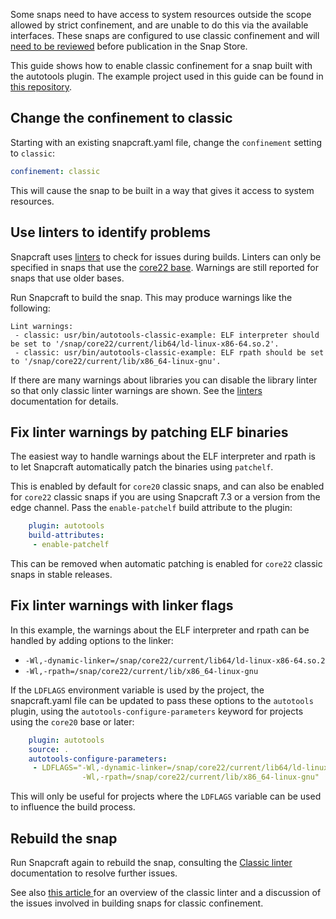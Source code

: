 Some snaps need to have access to system resources outside the scope allowed by strict confinement, and are unable to do this via the available interfaces. These snaps are configured to use classic confinement and will [need to be reviewed](/t/process-for-reviewing-classic-confinement-snaps/1460) before publication in the Snap Store.

This guide shows how to enable classic confinement for a snap built with the autotools plugin. The example project used in this guide can be found in [this repository](https://github.com/snapcraft-doc-samples-unofficial/autotools-classic-example).

## Change the confinement to classic

Starting with an existing snapcraft.yaml file, change the `confinement` setting to `classic`:
```yaml
confinement: classic
```
This will cause the snap to be built in a way that gives it access to system resources.

## Use linters to identify problems

Snapcraft uses [linters](/t/snapcraft-linters) to check for issues during builds.
Linters can only be specified in snaps that use the [core22 base](/t/base-snaps). Warnings are still reported for snaps that use older bases.

Run Snapcraft to build the snap. This may produce warnings like the following:
```
Lint warnings:
 - classic: usr/bin/autotools-classic-example: ELF interpreter should be set to '/snap/core22/current/lib64/ld-linux-x86-64.so.2'.
 - classic: usr/bin/autotools-classic-example: ELF rpath should be set to '/snap/core22/current/lib/x86_64-linux-gnu'.
```
If there are many warnings about libraries you can disable the library linter so that only classic linter warnings are shown. See the [linters](/t/snapcraft-linters) documentation for details.

## Fix linter warnings by patching ELF binaries

The easiest way to handle warnings about the ELF interpreter and rpath is to let Snapcraft automatically patch the binaries using `patchelf`.

This is enabled by default for `core20` classic snaps, and can also be enabled for `core22` classic snaps if you are using Snapcraft 7.3 or a version from the edge channel. Pass the `enable-patchelf` build attribute to the plugin:

```yaml
    plugin: autotools
    build-attributes:
     - enable-patchelf
```

This can be removed when automatic patching is enabled for `core22` classic snaps in stable releases.

## Fix linter warnings with linker flags

In this example, the warnings about the ELF interpreter and rpath can be handled by adding options to the linker:

* `-Wl,-dynamic-linker=/snap/core22/current/lib64/ld-linux-x86-64.so.2`
* `-Wl,-rpath=/snap/core22/current/lib/x86_64-linux-gnu`

If the `LDFLAGS` environment variable is used by the project, the snapcraft.yaml file can be updated to pass these options to the `autotools` plugin, using the `autotools-configure-parameters` keyword for projects using the `core20` base or later:
```yaml
    plugin: autotools
    source: .
    autotools-configure-parameters:
     - LDFLAGS="-Wl,-dynamic-linker=/snap/core22/current/lib64/ld-linux-x86-64.so.2
                -Wl,-rpath=/snap/core22/current/lib/x86_64-linux-gnu"
```
This will only be useful for projects where the `LDFLAGS` variable can be used to influence the build process.

## Rebuild the snap

Run Snapcraft again to rebuild the snap, consulting the [Classic linter](/t/classic-linter) documentation to resolve further issues.

See also [this article ](https://snapcraft.io/blog/the-new-classic-confinement-in-snaps-even-the-classics-need-a-change) for an overview of the classic linter and a discussion of the issues involved in building snaps for classic confinement.